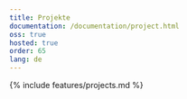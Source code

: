 ```yaml
---
title: Projekte
documentation: /documentation/project.html
oss: true
hosted: true
order: 65
lang: de
---
```


{% include features/projects.md %}

